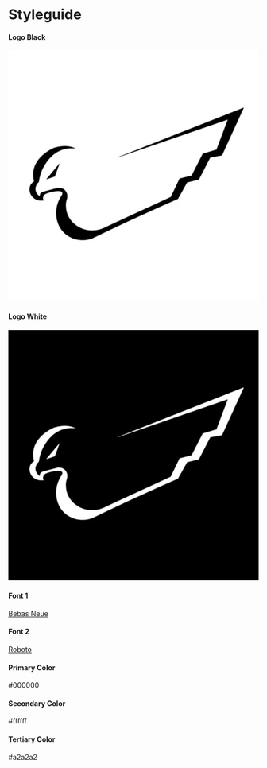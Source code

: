 # Styleguide

#### Logo Black

![LogoBlack](https://github.com/ux33-331/European-Birdies/blob/main/assets/png/white-bg.png?raw=true)

#### Logo White

![LogoWhite](https://github.com/ux33-331/European-Birdies/blob/main/assets/png/black-bg.png?raw=true)

#### Font 1

[Bebas Neue](https://fonts.google.com/specimen/Bebas+Neue?query=bebas) 

#### Font 2

[Roboto](https://fonts.google.com/specimen/Roboto?query=roboto) 

#### Primary Color
#000000

#### Secondary Color
#ffffff

#### Tertiary Color
#a2a2a2


